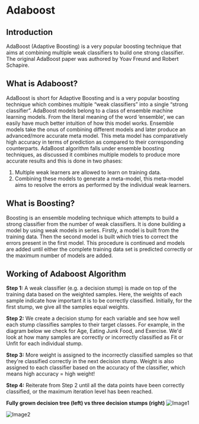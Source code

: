 # Adaboost

## Introduction
AdaBoost (Adaptive Boosting) is a very popular boosting technique that aims at combining multiple weak classifiers to build one strong classifier. The original AdaBoost paper was authored by Yoav Freund and Robert Schapire.

## What is Adaboost?
AdaBoost is short for Adaptive Boosting and is a very popular boosting technique which combines multiple “weak classifiers” into a single “strong classifier”. AdaBoost models belong to a class of ensemble machine learning models. From the literal meaning of the word ‘ensemble’, we can easily have much better intuition of how this model works. Ensemble models take the onus of combining different models and later produce an advanced/more accurate meta model. This meta model has comparatively high accuracy in terms of prediction as compared to their corresponding counterparts.
AdaBoost algorithm falls under ensemble boosting techniques, as discussed it combines multiple models to produce more accurate results and this is done in two phases:
<ol type="1">
  <li> Multiple weak learners are allowed to learn on training data. </li>
  <li> Combining these models to generate a meta-model, this meta-model aims to resolve the errors as performed by the individual weak learners. </li>
</ol>

## What is Boosting?
Boosting is an ensemble modeling technique which attempts to build a strong classifier from the number of weak classifiers. It is done building a model by using weak models in series. Firstly, a model is built from the training data. Then the second model is built which tries to correct the errors present in the first model. This procedure is continued and models are added until either the complete training data set is predicted correctly or the maximum number of models are added.

## Working of Adaboost Algorithm
**Step 1:** A weak classifier (e.g. a decision stump) is made on top of the training data based on the weighted samples. Here, the weights of each sample indicate how important it is to be correctly classified. Initially, for the first stump, we give all the samples equal weights.

**Step 2:** We create a decision stump for each variable and see how well each stump classifies samples to their target classes. For example, in the diagram below we check for Age, Eating Junk Food, and Exercise. We'd look at how many samples are correctly or incorrectly classified as Fit or Unfit for each individual stump.

**Step 3:** More weight is assigned to the incorrectly classified samples so that they're classified correctly in the next decision stump. Weight is also assigned to each classifier based on the accuracy of the classifier, which means high accuracy = high weight!

**Step 4:** Reiterate from Step 2 until all the data points have been correctly classified, or the maximum iteration level has been reached.

**Fully grown decision tree (left) vs three decision stumps (right)**
![Image1](https://lh3.googleusercontent.com/kpQjxgGIxnSnMm495bDs0OZf4rE08E58PV1wwK9q10b_pL5AtKkRcY0OY5Hc_NFY0aW6iRQYAQDKuueEwnOfcEz9_IYyO-Ej-HwAqoFS_rQ779mP5HTHPKCy4x-lBmr33dd-Nw)

![Image2](https://blog.paperspace.com/content/images/2019/12/WhatsApp-Image-2019-12-30-at-11.55.02-AM.jpeg)
